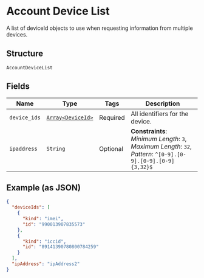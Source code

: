 
# Account Device List

A list of deviceId objects to use when requesting information from multiple devices.

## Structure

`AccountDeviceList`

## Fields

| Name | Type | Tags | Description |
|  --- | --- | --- | --- |
| `device_ids` | [`Array<DeviceId>`](../../doc/models/device-id.md) | Required | All identifiers for the device. |
| `ipaddress` | `String` | Optional | **Constraints**: *Minimum Length*: `3`, *Maximum Length*: `32`, *Pattern*: `^[0-9].[0-9].[0-9].[0-9]{3,32}$` |

## Example (as JSON)

```json
{
  "deviceIds": [
    {
      "kind": "imei",
      "id": "990013907835573"
    },
    {
      "kind": "iccid",
      "id": "89141390780800784259"
    }
  ],
  "ipAddress": "ipAddress2"
}
```


